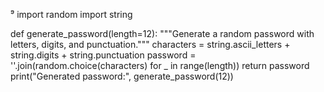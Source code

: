 ⁹
import random
import string

def generate_password(length=12):
    """Generate a random password with letters, digits, and punctuation."""
    characters = string.ascii_letters + string.digits + string.punctuation
    password = ''.join(random.choice(characters) for _ in range(length))
    return password
print("Generated password:", generate_password(12))
